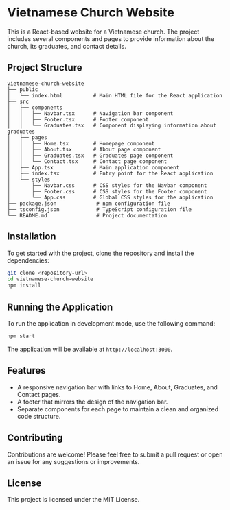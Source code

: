 # Vietnamese Church Website

This is a React-based website for a Vietnamese church. The project includes several components and pages to provide information about the church, its graduates, and contact details.

## Project Structure

```
vietnamese-church-website
├── public
│   └── index.html          # Main HTML file for the React application
├── src
│   ├── components
│   │   ├── Navbar.tsx      # Navigation bar component
│   │   ├── Footer.tsx      # Footer component
│   │   └── Graduates.tsx   # Component displaying information about graduates
│   ├── pages
│   │   ├── Home.tsx        # Homepage component
│   │   ├── About.tsx       # About page component
│   │   ├── Graduates.tsx   # Graduates page component
│   │   └── Contact.tsx     # Contact page component
│   ├── App.tsx             # Main application component
│   ├── index.tsx           # Entry point for the React application
│   └── styles
│       ├── Navbar.css      # CSS styles for the Navbar component
│       ├── Footer.css      # CSS styles for the Footer component
│       └── App.css         # Global CSS styles for the application
├── package.json             # npm configuration file
├── tsconfig.json            # TypeScript configuration file
└── README.md                # Project documentation
```

## Installation

To get started with the project, clone the repository and install the dependencies:

```bash
git clone <repository-url>
cd vietnamese-church-website
npm install
```

## Running the Application

To run the application in development mode, use the following command:

```bash
npm start
```

The application will be available at `http://localhost:3000`.

## Features

- A responsive navigation bar with links to Home, About, Graduates, and Contact pages.
- A footer that mirrors the design of the navigation bar.
- Separate components for each page to maintain a clean and organized code structure.

## Contributing

Contributions are welcome! Please feel free to submit a pull request or open an issue for any suggestions or improvements.

## License

This project is licensed under the MIT License.